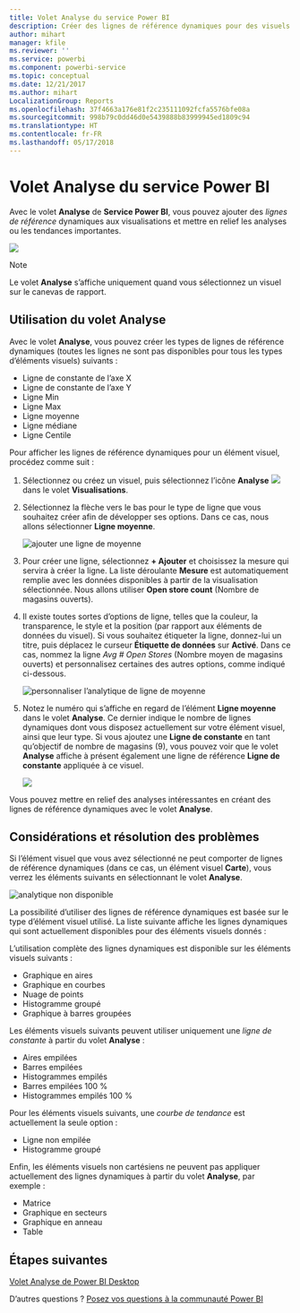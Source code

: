 ```yaml
---
title: Volet Analyse du service Power BI
description: Créer des lignes de référence dynamiques pour des visuels dans le service Power BI
author: mihart
manager: kfile
ms.reviewer: ''
ms.service: powerbi
ms.component: powerbi-service
ms.topic: conceptual
ms.date: 12/21/2017
ms.author: mihart
LocalizationGroup: Reports
ms.openlocfilehash: 37f4663a176e81f2c235111092fcfa5576bfe08a
ms.sourcegitcommit: 998b79c0dd46d0e5439888b83999945ed1809c94
ms.translationtype: HT
ms.contentlocale: fr-FR
ms.lasthandoff: 05/17/2018
---
```

# <a name="analytics-pane-in-power-bi-service"></a>Volet Analyse du service Power BI
Avec le volet **Analyse** de **Service Power BI**, vous pouvez ajouter des *lignes de référence* dynamiques aux visualisations et mettre en relief les analyses ou les tendances importantes.

![](media/service-analytics-pane/power-bi-analytics-pane.png)

> [!NOTE]
> Le volet **Analyse** s’affiche uniquement quand vous sélectionnez un visuel sur le canevas de rapport.
> 
> 

## <a name="using-the-analytics-pane"></a>Utilisation du volet Analyse
Avec le volet **Analyse**, vous pouvez créer les types de lignes de référence dynamiques (toutes les lignes ne sont pas disponibles pour tous les types d’éléments visuels) suivants :

* Ligne de constante de l’axe X
* Ligne de constante de l’axe Y
* Ligne Min
* Ligne Max
* Ligne moyenne
* Ligne médiane
* Ligne Centile


Pour afficher les lignes de référence dynamiques pour un élément visuel, procédez comme suit :

1. Sélectionnez ou créez un visuel, puis sélectionnez l’icône **Analyse** ![](media/service-analytics-pane/power-bi-analytics-icon.png)dans le volet **Visualisations**.

2. Sélectionnez la flèche vers le bas pour le type de ligne que vous souhaitez créer afin de développer ses options. Dans ce cas, nous allons sélectionner **Ligne moyenne**.
   
   ![ajouter une ligne de moyenne](media/service-analytics-pane/power-bi-add.png)

3. Pour créer une ligne, sélectionnez **+ Ajouter** et choisissez la mesure qui servira à créer la ligne.  La liste déroulante **Mesure** est automatiquement remplie avec les données disponibles à partir de la visualisation sélectionnée. Nous allons utiliser **Open store count** (Nombre de magasins ouverts).

5. Il existe toutes sortes d’options de ligne, telles que la couleur, la transparence, le style et la position (par rapport aux éléments de données du visuel). Si vous souhaitez étiqueter la ligne, donnez-lui un titre, puis déplacez le curseur **Étiquette de données** sur **Activé**.  Dans ce cas, nommez la ligne *Avg # Open Stores* (Nombre moyen de magasins ouverts) et personnalisez certaines des autres options, comme indiqué ci-dessous.
   
   ![personnaliser l’analytique de ligne de moyenne](media/service-analytics-pane/power-bi-average-line2.png)

1. Notez le numéro qui s’affiche en regard de l’élément **Ligne moyenne** dans le volet **Analyse**. Ce dernier indique le nombre de lignes dynamiques dont vous disposez actuellement sur votre élément visuel, ainsi que leur type. Si vous ajoutez une **Ligne de constante** en tant qu’objectif de nombre de magasins (9), vous pouvez voir que le volet **Analyse** affiche à présent également une ligne de référence **Ligne de constante** appliquée à ce visuel.
   
   ![](media/service-analytics-pane/power-bi-reference-lines.png)
   

Vous pouvez mettre en relief des analyses intéressantes en créant des lignes de référence dynamiques avec le volet **Analyse**.

## <a name="considerations-and-troubleshooting"></a>Considérations et résolution des problèmes

Si l’élément visuel que vous avez sélectionné ne peut comporter de lignes de référence dynamiques (dans ce cas, un élément visuel **Carte**), vous verrez les éléments suivants en sélectionnant le volet **Analyse**.
   
![analytique non disponible](media/service-analytics-pane/power-bi-no-lines.png)

La possibilité d’utiliser des lignes de référence dynamiques est basée sur le type d’élément visuel utilisé. La liste suivante affiche les lignes dynamiques qui sont actuellement disponibles pour des éléments visuels donnés :

L’utilisation complète des lignes dynamiques est disponible sur les éléments visuels suivants :

* Graphique en aires
* Graphique en courbes
* Nuage de points
* Histogramme groupé
* Graphique à barres groupées

Les éléments visuels suivants peuvent utiliser uniquement une *ligne de constante* à partir du volet **Analyse** :

* Aires empilées
* Barres empilées
* Histogrammes empilés
* Barres empilées 100 %
* Histogrammes empilés 100 %

Pour les éléments visuels suivants, une *courbe de tendance* est actuellement la seule option :

* Ligne non empilée
* Histogramme groupé

Enfin, les éléments visuels non cartésiens ne peuvent pas appliquer actuellement des lignes dynamiques à partir du volet **Analyse**, par exemple :

* Matrice
* Graphique en secteurs
* Graphique en anneau
* Table

## <a name="next-steps"></a>Étapes suivantes
[Volet Analyse de Power BI Desktop](desktop-analytics-pane.md)

D’autres questions ? [Posez vos questions à la communauté Power BI](http://community.powerbi.com/)

